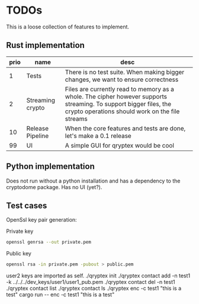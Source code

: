 # TODOs

This is a loose collection of features to implement.

## Rust implementation

|prio|name|desc|
|----|----|----|
|1|Tests|There is no test suite. When making bigger changes, we want to ensure correctness|
|2|Streaming crypto|Files are currently read to memory as a whole. The cipher however supports streaming. To support bigger files, the crypto operations should work on the file streams|
|10|Release Pipeline|When the core features and tests are done, let's make a 0.1 release|
|99|UI|A simple GUI for qryptex would be cool|

## Python implementation

Does not run without a python installation and has a dependency to the cryptodome package.
Has no UI (yet?).

## Test cases

OpenSsl key pair generation:

Private key

```bash
openssl genrsa --out private.pem
```

Public key

```bash
openssl rsa -in private.pem -pubout > public.pem
```

user2 keys are imported as self.
./qryptex init
./qryptex contact add -n test1 -k ../../../dev_keys/user1/user1_pub.pem
./qryptex contact del -n test1
./qryptex contact list
./qryptex contact ls
./qryptex enc -c test1 "this is a test"
cargo run -- enc -c test1 "this is a test"
